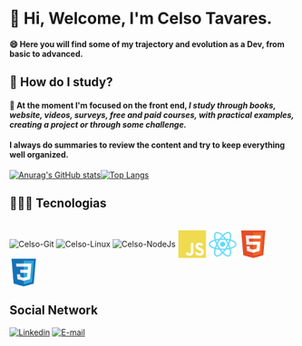 #  👋 Hi, Welcome, I'm Celso Tavares.

#### 😄 Here you will find some of my trajectory and evolution as a Dev, from basic to advanced.

## 🤔 How do I study?
#### 💬 At the moment I'm focused on the front end, *I study through books, website, videos, surveys, free and paid courses, with practical examples, creating a project or through some challenge.*
#### I always do summaries to review the content and try to keep everything well organized.

[![Anurag's GitHub stats](https://github-readme-stats.vercel.app/api?username=CelsoTavares&show_icons=true&theme=dracula)](https://github.com/CelsoTavares/github-readme-stats&show_icons=true&theme=radical)[![Top Langs](https://github-readme-stats.vercel.app/api/top-langs/?username=CelsoTavares&layout=compact&show_icons=true&theme=radical)](https://github.com/CelsoTavares/github-readme-stats)

## 🧑🏻‍💻 Tecnologias 

<div style="display: inline_block"><br>
  <img align="center" alt="Celso-Git" height="50" width="50" src="https://cdn.jsdelivr.net/gh/devicons/devicon/icons/git/git-original.svg"> 
  <img align="center" alt="Celso-Linux" height="50" width="50" src="https://cdn.jsdelivr.net/gh/devicons/devicon/icons/linux/linux-original.svg">
  <img align="center" alt="Celso-NodeJs" height="50" width="50" src="https://cdn.jsdelivr.net/gh/devicons/devicon/icons/nodejs/nodejs-original.svg">
  <img align="center" alt="Celso-Js" height="50" width="50" src="https://raw.githubusercontent.com/devicons/devicon/master/icons/javascript/javascript-plain.svg">
  <img align="center" alt="Celso-React" height="50" width="50" src="https://raw.githubusercontent.com/devicons/devicon/master/icons/react/react-original.svg">
  <img align="center" alt="Celso-HTML" height=50" width="50" src="https://raw.githubusercontent.com/devicons/devicon/master/icons/html5/html5-original.svg">
  <img align="center" alt="Celso-CSS" height="50" width="50" src="https://raw.githubusercontent.com/devicons/devicon/master/icons/css3/css3-original.svg">
</div>

## Social Network
[![Linkedin](https://img.shields.io/badge/LinkedIn-0077B5?style=for-the-badge&logo=linkedin&logoColor=white)](https://www.linkedin.com/in/celsotavaresjunior/) 
[![E-mail](https://img.shields.io/badge/Outlook-0078D4?style=for-the-badge&logo=microsoft-outlook&logoColor=white)](mailto:antoniocelsojr@hotmail.com)


<!--
**CelsoTavares/CelsoTavares** is a ✨ _special_ ✨ repository because its `README.md` (this file) appears on your GitHub profile.

Here are some ideas to get you started:

- 🔭 I’m currently working on ...
- 🌱 I’m currently learning ...
- 👯 I’m looking to collaborate on ...
-  I’m looking for help with ...
-  Ask me about ...
- 📫 How to reach me: ...
-  Pronouns: ...
- ⚡ Fun fact: ...
-->
